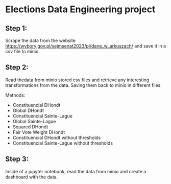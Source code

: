 # Elections Data Engineering project

## Step 1:

Scrape the data from the website https://wybory.gov.pl/sejmsenat2023/pl/dane_w_arkuszach/ and save it in a csv file
to minio.


## Step 2:

Read thedata from minio stored csv files and retrieve any interesting transformations from the data.
Saving them back to minio in different files.

Methods:
* Constituencial DHondt
* Global DHondt
* Constituencial Sainte-Lague
* Global Sainte-Lague
* Squared DHondt
* Fair Vote Weight DHondt
* Constituencial DHondt without thresholds
* Constituencial Sainte-Lague without thresholds

## Step 3:

Inside of a jupyter notebook, read the data from minio and create a dashboard with the data.

